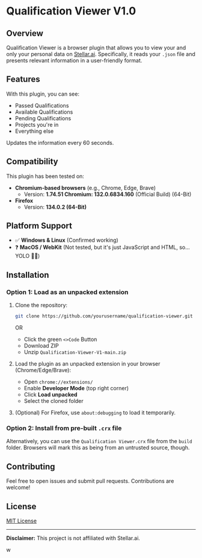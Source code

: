 # Qualification Viewer V1.0

## Overview
Qualification Viewer is a browser plugin that allows you to view your and only your personal data on [Stellar.ai](https://joinstellar.ai/home/).
Specifically, it reads your `.json` file and presents relevant information in a user-friendly format.

## Features
With this plugin, you can see:
- Passed Qualifications
- Available Qualifications
- Pending Qualifications
- Projects you're in
- Everything else

Updates the information every 60 seconds.

## Compatibility
This plugin has been tested on:
- **Chromium-based browsers** (e.g., Chrome, Edge, Brave)
  - Version: **1.74.51 Chromium: 132.0.6834.160** (Official Build) (64-Bit)
- **Firefox**
  - Version: **134.0.2 (64-Bit)**

## Platform Support
- ✅ **Windows & Linux** (Confirmed working)
- ❓ **MacOS / WebKit** (Not tested, but it's just JavaScript and HTML, so... YOLO 🤷‍♂️)

## Installation
### Option 1: Load as an unpacked extension
1. Clone the repository:
   ```sh
   git clone https://github.com/yourusername/qualification-viewer.git
   ```

   OR

   - Click the green `<>Code` Button
   - Download ZIP
   - Unzip `Qualification-Viewer-V1-main.zip`


2. Load the plugin as an unpacked extension in your browser (Chrome/Edge/Brave):
   - Open `chrome://extensions/`
   - Enable **Developer Mode** (top right corner)
   - Click **Load unpacked**
   - Select the cloned folder
3. (Optional) For Firefox, use `about:debugging` to load it temporarily.

### Option 2: Install from pre-built `.crx` file
Alternatively, you can use the `Qualification Viewer.crx` file from the `build` folder. Browsers will mark this as being from an untrusted source, though.

## Contributing
Feel free to open issues and submit pull requests. Contributions are welcome!

## License
[MIT License](https://github.com/cbauerdev/Qualification-Viewer-V1/blob/main/LICENSE.md)

---
**Disclaimer:** This project is not affiliated with Stellar.ai.

w